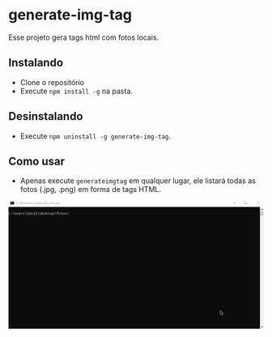 # generate-img-tag

Esse projeto gera tags html com fotos locais.

## Instalando

* Clone o repositório
* Execute ```npm install -g``` na pasta.

## Desinstalando

* Execute ```npm uninstall -g generate-img-tag```.

## Como usar

* Apenas execute ```generateimgtag``` em qualquer lugar, ele listará todas as fotos (.jpg, .png) em forma de tags HTML.

<p align="center">
    <img src="project-preview.gif" width="550">
</p>
